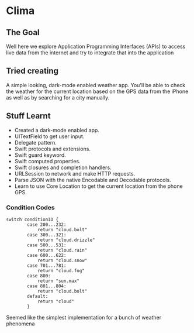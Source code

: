 #  Clima

## The Goal

Well here we explore Application Programming Interfaces (APIs) to access live data from the internet and try to integrate that into the application 


## Tried creating

A simple looking, dark-mode enabled weather app. You'll be able to check the weather for the current 
location based on the GPS data from the iPhone as well as by searching for a city manually. 


## Stuff Learnt

* Created a dark-mode enabled app.
* UITextField to get user input. 
* Delegate pattern.
* Swift protocols and extensions. 
* Swift guard keyword. 
* Swift computed properties.
* Swift closures and completion handlers.
* URLSession to network and make HTTP requests.
* Parse JSON with the native Encodable and Decodable protocols. 
* Learn to use Core Location to get the current location from the phone GPS. 

### Condition Codes
```
switch conditionID {
        case 200...232:
            return "cloud.bolt"
        case 300...321:
            return "cloud.drizzle"
        case 500...531:
            return "cloud.rain"
        case 600...622:
            return "cloud.snow"
        case 701...781:
            return "cloud.fog"
        case 800:
            return "sun.max"
        case 801...804:
            return "cloud.bolt"
        default:
            return "cloud"
        }
```
Seemed like the simplest implementation for a bunch of weather phenomena 
